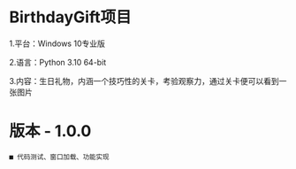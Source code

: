 # BirthdayGift项目

1.平台：Windows 10专业版

2.语言：Python 3.10 64-bit

3.内容：生日礼物，内涵一个技巧性的关卡，考验观察力，通过关卡便可以看到一张图片

# 版本 - 1.0.0
    ■ 代码测试、窗口加载、功能实现
